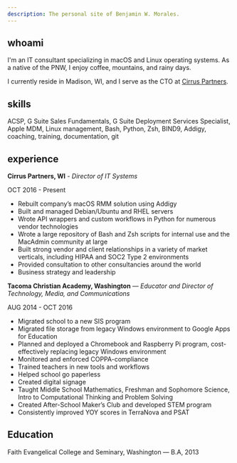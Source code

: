 ```yaml
---
description: The personal site of Benjamin W. Morales.
---
```

## whoami

I'm an IT consultant specializing in macOS and Linux operating systems. As a native of the PNW, I enjoy coffee, mountains, and rainy days. 

I currently reside in Madison, WI, and I serve as the CTO at [Cirrus Partners](https://gocirrus.com).

## skills

ACSP, G Suite Sales Fundamentals, G Suite Deployment Services Specialist, Apple MDM, Linux management, Bash, Python, Zsh, BIND9, Addigy, coaching, training, documentation, git

## experience

**Cirrus Partners, WI** - *Director of IT Systems*

OCT 2016 - Present

- Rebuilt company’s macOS RMM solution using Addigy
- Built and managed Debian/Ubuntu and RHEL servers
- Wrote API wrappers and custom workflows in Python for numerous vendor technologies
- Wrote a large repository of Bash and Zsh scripts for internal use and the MacAdmin community at large
- Built strong vendor and client relationships in a variety of market verticals, including HIPAA and SOC2 Type 2 environments
- Provided consultation to other consultancies around the world
- Business strategy and leadership
  
**Tacoma Christian Academy, Washington** — *Educator and Director of Technology, Media, and Communications*

AUG 2014 - OCT 2016

- Migrated school to a new SIS program
- Migrated file storage from legacy Windows environment to Google Apps for Education
- Planned and deployed a Chromebook and Raspberry Pi program, cost-effectively replacing legacy Windows environment
- Monitored and enforced COPPA-compliance
- Trained teachers in new tools and workflows
- Helped school go paperless
- Created digital signage
- Taught Middle School Mathematics, Freshman and Sophomore Science, Intro to Computational Thinking and Problem Solving
- Created After-School Maker’s Club and developed STEM program
- Consistently improved YOY scores in TerraNova and PSAT

## Education
Faith Evangelical College and Seminary, Washington — B.A, 2013
